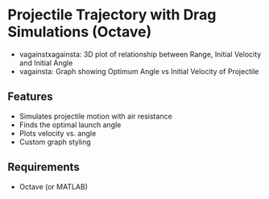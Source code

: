 # Projectile Trajectory with Drag Simulations (Octave)

- vagainstxagainsta: 3D plot of relationship between Range, Initial Velocity and Initial Angle
- vagainsta: Graph showing Optimum Angle vs Initial Velocity of Projectile

## Features
- Simulates projectile motion with air resistance
- Finds the optimal launch angle
- Plots velocity vs. angle
- Custom graph styling

## Requirements
- Octave (or MATLAB)
